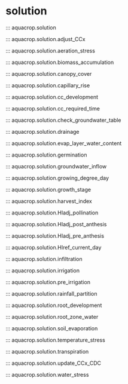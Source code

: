 # solution

::: aquacrop.solution

::: aquacrop.solution.adjust_CCx

::: aquacrop.solution.aeration_stress

::: aquacrop.solution.biomass_accumulation

::: aquacrop.solution.canopy_cover

::: aquacrop.solution.capillary_rise

::: aquacrop.solution.cc_development

::: aquacrop.solution.cc_required_time

::: aquacrop.solution.check_groundwater_table

::: aquacrop.solution.drainage

::: aquacrop.solution.evap_layer_water_content

::: aquacrop.solution.germination

::: aquacrop.solution.groundwater_inflow

::: aquacrop.solution.growing_degree_day

::: aquacrop.solution.growth_stage

::: aquacrop.solution.harvest_index

::: aquacrop.solution.HIadj_pollination

::: aquacrop.solution.HIadj_post_anthesis

::: aquacrop.solution.HIadj_pre_anthesis

::: aquacrop.solution.HIref_current_day

::: aquacrop.solution.infiltration

::: aquacrop.solution.irrigation

::: aquacrop.solution.pre_irrigation

::: aquacrop.solution.rainfall_partition

::: aquacrop.solution.root_development

::: aquacrop.solution.root_zone_water

::: aquacrop.solution.soil_evaporation

::: aquacrop.solution.temperature_stress

::: aquacrop.solution.transpiration

::: aquacrop.solution.update_CCx_CDC

::: aquacrop.solution.water_stress
